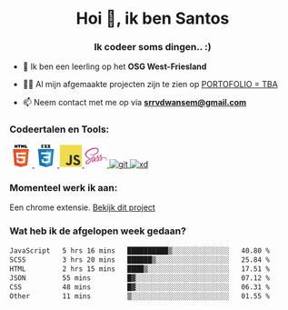 <!-- <img src="santosvdw (1).png" alt="" width="100%"> -->

<h1 align="center">Hoi 👋, ik ben Santos</h1>
<h3 align="center">Ik codeer soms dingen.. :)</h3>

- 🌱 Ik ben een leerling op het **OSG West-Friesland**

- 👨‍💻 Al mijn afgemaakte projecten zijn te zien op [PORTOFOLIO = TBA](#)

- 📫 Neem contact met me op via **srrvdwansem@gmail.com**

<p align="left">
</p>

<h3 align="left">Codeertalen en Tools:</h3>
<p align="left"> <a href="https://www.w3.org/html/" target="_blank" rel="noreferrer"> <img src="https://raw.githubusercontent.com/devicons/devicon/master/icons/html5/html5-original-wordmark.svg" alt="html5" width="40" height="40"/> <a href="https://www.w3schools.com/css/" target="_blank" rel="noreferrer"> <img src="https://raw.githubusercontent.com/devicons/devicon/master/icons/css3/css3-original-wordmark.svg" alt="css3" width="40" height="40"/> </a>  </a> <a href="https://developer.mozilla.org/en-US/docs/Web/JavaScript" target="_blank" rel="noreferrer"> <img src="https://raw.githubusercontent.com/devicons/devicon/master/icons/javascript/javascript-original.svg" alt="javascript" width="40" height="40"/> </a> <a href="https://sass-lang.com" target="_blank" rel="noreferrer"> <img src="https://raw.githubusercontent.com/devicons/devicon/master/icons/sass/sass-original.svg" alt="sass" width="40" height="40"/> </a> <a href="https://git-scm.com/" target="_blank" rel="noreferrer"> <img src="https://www.vectorlogo.zone/logos/git-scm/git-scm-icon.svg" alt="git" width="40" height="40"/> </a> <a href="https://www.adobe.com/products/xd.html" target="_blank" rel="noreferrer"> <img src="https://cdn.worldvectorlogo.com/logos/adobe-xd.svg" alt="xd" width="40" height="40"/> </a> </p>

### Momenteel werk ik aan:
Een chrome extensie. [Bekijk dit project](https://github.com/santosvdw/dystopia-chrome-theme)

### Wat heb ik de afgelopen week gedaan?
<!--START_SECTION:waka-->

```text
JavaScript   5 hrs 16 mins   ██████████▒░░░░░░░░░░░░░░   40.80 %
SCSS         3 hrs 20 mins   ██████▒░░░░░░░░░░░░░░░░░░   25.84 %
HTML         2 hrs 15 mins   ████▒░░░░░░░░░░░░░░░░░░░░   17.51 %
JSON         55 mins         █▓░░░░░░░░░░░░░░░░░░░░░░░   07.12 %
CSS          48 mins         █▓░░░░░░░░░░░░░░░░░░░░░░░   06.31 %
Other        11 mins         ▒░░░░░░░░░░░░░░░░░░░░░░░░   01.55 %
```

<!--END_SECTION:waka-->


<!--<p>&nbsp;<img align="center" src="https://github-readme-stats.vercel.app/api?username=santosvdw&show_icons=true&locale=en" alt="santosvdw" /></p>-->
